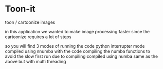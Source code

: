 # Toon-it
toon / cartoonize images 

in this application we wanted to make image processing faster since the cartoonize requires a lot of steps 

so you will find 3 modes of running the code 
python interrupter mode
compiled using nnumba with the code compiling the numba functions to avoid the slow first run due to compiling
compiled using numba same as the above but with multi threading
